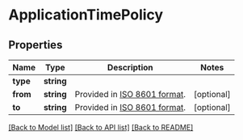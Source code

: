 # ApplicationTimePolicy

## Properties
Name | Type | Description | Notes
------------ | ------------- | ------------- | -------------
**type** | **string** |  | 
**from** | **string** | Provided in [ISO 8601 format](https://en.wikipedia.org/wiki/ISO_8601). | [optional] 
**to** | **string** | Provided in [ISO 8601 format](https://en.wikipedia.org/wiki/ISO_8601). | [optional] 

[[Back to Model list]](../../README.md#documentation-for-models) [[Back to API list]](../../README.md#documentation-for-api-endpoints) [[Back to README]](../../README.md)

